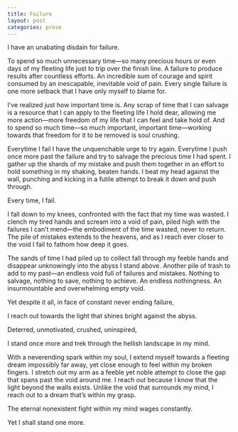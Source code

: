 ```yaml
---
title: Failure
layout: post
categories: prose
---
```

I have an unabating disdain for failure.

To spend so much unnecessary time—so many precious hours or even days of my fleeting life just to trip over the finish line. A failure to produce results after countless efforts. An incredible sum of courage and spirit consumed by an inescapable, inevitable void of pain. Every single failure is one more setback that I have only myself to blame for.

I’ve realized just how important time is. Any scrap of time that I can salvage is a resource that I can apply to the fleeting life I hold dear, allowing me more action—more freedom of my life that I can feel and take hold of. And to spend so much time—so much important, important time—working towards that freedom for it to be removed is soul crushing.
    
Everytime I fail I have the unquenchable urge to try again. Everytime I push once more past the failure and try to salvage the precious time I had spent. I gather up the shards of my mistake and push them together in an effort to hold something in my shaking, beaten hands. I beat my head against the wall, punching and kicking in a futile attempt to break it down and push through.

Every time, I fail.

I fall down to my knees, confronted with the fact that my time was wasted. I clench my tired hands and scream into a void of pain, piled high with the failures I can’t mend—the embodiment of the time wasted, never to return. The pile of mistakes extends to the heavens, and as I reach ever closer to the void I fail to fathom how deep it goes.

The sands of time I had piled up to collect fall through my feeble hands and disappear unknowingly into the abyss I stand above. Another pile of trash to add to my past—an endless void full of failures and mistakes. Nothing to salvage, nothing to save, nothing to achieve. An endless nothingness. An insurmountable and overwhelming empty void.

Yet despite it all, in face of constant never ending failure,

I reach out towards the light that shines bright against the abyss.

Deterred, unmotivated, crushed, uninspired,

I stand once more and trek through the hellish landscape in my mind.
    
With a neverending spark within my soul, I extend myself towards a fleeting dream impossibly far away, yet close enough to feel within my broken fingers. I stretch out my arm as a feeble yet noble attempt to close the gap that spans past the void around me. I reach out because I know that the light beyond the walls exists. Unlike the void that surrounds my mind, I reach out to a dream that’s within my grasp.
    
The eternal nonexistent fight within my mind wages constantly.
    
Yet I shall stand one more.
